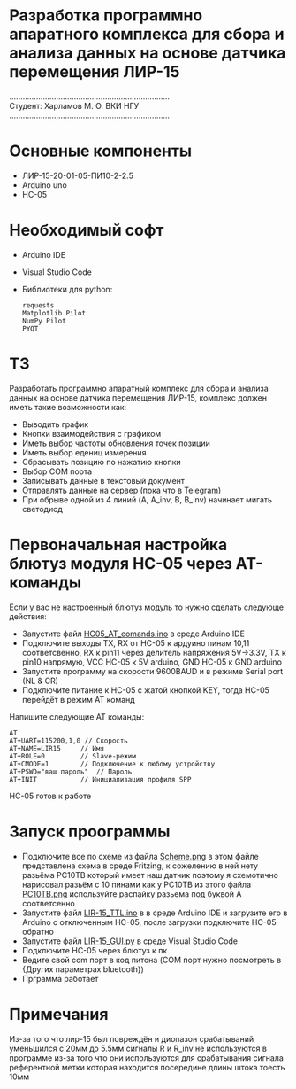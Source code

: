 # Разработка программно апаратного комплекса для сбора и анализа данных на основе датчика перемещения ЛИР-15
........................................................................  
Студент: Харламов М. О. ВКИ НГУ  
........................................................................  
# Основные компоненты    
  + ЛИР-15-20-01-05-ПИ10-2-2.5  
  + Arduino uno  
  + HC-05
# Необходимый софт
  + Arduino IDE  
  + Visual Studio Code 
  + Библиотеки для python:  
  
        requests  
        Matplotlib Pilot  
        NumPy Pilot  
        PYQT  
# ТЗ
  Разработать программно апаратный комплекс для сбора и анализа данных на основе датчика перемещения ЛИР-15, комплекс должен иметь такие возможности как:  
  
  + Выводить график
  + Кнопки взаимодействия с графиком  
  + Иметь выбор частоты обновления точек позиции  
  + Иметь выбор едениц измерения  
  + Сбрасывать позицию по нажатию кнопки  
  + Выбор COM порта  
  + Записывать данные в текстовый документ  
  + Отправлять данные на сервер (пока что в Telegram)  
  + При обрыве одной из 4 линий (A, A_inv, B, B_inv) начинает мигать светодиод
  
# Первоначальная настройка блютуз модуля HC-05 через AT-команды
Если у вас не настроенный блютуз модуль то нужно сделать следующе действия:  
  
+ Запустите файл [HC05_AT_comands.ino](https://github.com/Neeroz71/LIR_15/blob/e09922a20f8a7f8cdbdd1b0291ac6bd0cb7d2a8d/HC05_AT_comands.ino) в среде Arduino IDE  
+ Подключите выходы TX, RX от HC-05 к ардуино пинам 10,11 соответсвенно, RX к pin11 через делитель напряжения 5V→3.3V, TX к pin10 напрямую, VCC HC-05 к 5V arduino, GND HC-05 к GND arduino  
+ Запустите программу на скорости 9600BAUD и в режиме Serial port (NL & CR)  
+ Подключите питание к HC-05 с жатой кнопкой KEY, тогда HC-05 перейдёт в режим AT команд  
  
Напишите следующие AT команды:  
  
    AT  
    AT+UART=115200,1,0 // Скорость 
    AT+NAME=LIR15     // Имя
    AT+ROLE=0         // Slave-режим  
    AT+CMODE=1        // Подключение к любому устройству  
    AT+PSWD="ваш пароль"  // Пароль  
    AT+INIT           // Инициализация профиля SPP  
HC-05 готов к работе  

# Запуск проограммы 
+ Подключите все по схеме из файла [Scheme.png](https://github.com/Neeroz71/LIR_15/blob/c10613997a630aaeedf29c867f19b2f7fb4dfdcd/Scheme.png) в этом файле представлена схема в среде Fritzing, к сожелению в ней нету разьёма PC10TB который имеет наш датчик поэтому я схемотично нарисовал разьём с 10 пинами как у PC10TB из этого файла [PC10TB.png](https://github.com/Neeroz71/LIR_15/blob/f1e7c0295d92306907926a0c61a72b1689f5900c/PC10TB.png) используйте распайку разьема под буквой A соответсенно
+ Запустите файл [LIR-15_TTL.ino](https://github.com/Neeroz71/LIR_15/blob/71f800423732c0921bcdbf73c49f1f4220726394/LIR-15_TTL.ino) в в среде Arduino IDE и загрузите его в Arduino с отключенным HC-05, после загрузки подключите HC-05 обратно
+ Запустите файл [LIR-15_GUI.py](https://github.com/Neeroz71/LIR_15/blob/71f800423732c0921bcdbf73c49f1f4220726394/LIR-15_GUI.py) в среде Visual Studio Code
+ Подключите HC-05 через блютуз к пк
+ Ведите свой com порт в код питона (COM порт нужно посмотреть в {Других параметрах bluetooth})  
+ Прграмма работает

# Примечания
Из-за того что лир-15 был повреждён и диопазон срабатываний уменьшился с 20мм до 5.5мм сигналы R и R_inv не используются в программе из-за того что они используются для срабатывания сигнала референтной метки которая находится посередине длины штока тоесть 10мм
